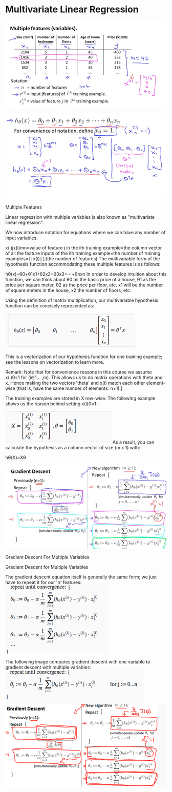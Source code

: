 
# Multivariate Linear Regression


![Multivariate](https://github.com/nudelx/ML/blob/master/week2/img/1.png)

![Multivariate](https://github.com/nudelx/ML/blob/master/week2/img/2.png)


Multiple Features

Linear regression with multiple variables is also known as "multivariate linear regression".

We now introduce notation for equations where we can have any number of input variables.

x(i)jx(i)mn=value of feature j in the ith training example=the column vector of all the feature inputs of the ith training example=the number of training examples=∣∣x(i)∣∣;(the number of features)
The multivariable form of the hypothesis function accommodating these multiple features is as follows:

hθ(x)=θ0+θ1x1+θ2x2+θ3x3+⋯+θnxn
In order to develop intuition about this function, we can think about θ0 as the basic price of a house, θ1 as the price per square meter, θ2 as the price per floor, etc. x1 will be the number of square meters in the house, x2 the number of floors, etc.

Using the definition of matrix multiplication, our multivariable hypothesis function can be concisely represented as:

![Multivariate](https://github.com/nudelx/ML/blob/master/week2/img/3.png)

This is a vectorization of our hypothesis function for one training example; see the lessons on vectorization to learn more.

Remark: Note that for convenience reasons in this course we assume x(i)0=1 for (i∈1,…,m). This allows us to do matrix operations with theta and x. Hence making the two vectors 'theta' and x(i) match each other element-wise (that is, have the same number of elements: n+1).]

The training examples are stored in X row-wise. The following example shows us the reason behind setting x(i)0=1 :

![Multivariate](https://github.com/nudelx/ML/blob/master/week2/img/4.png)
As a result, you can calculate the hypothesis as a column vector of size (m x 1) with:

hθ(X)=Xθ

![Multivariate](https://github.com/nudelx/ML/blob/master/week2/img/5.png)


Gradient Descent For Multiple Variables

Gradient Descent for Multiple Variables

The gradient descent equation itself is generally the same form; we just have to repeat it for our 'n' features:
![Multivariate](https://github.com/nudelx/ML/blob/master/week2/img/6.png)


The following image compares gradient descent with one variable to gradient descent with multiple variables:
![Multivariate](https://github.com/nudelx/ML/blob/master/week2/img/7.png)
![Multivariate](https://github.com/nudelx/ML/blob/master/week2/img/8.png)
